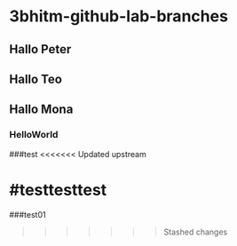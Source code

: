 # 3bhitm-github-lab-branches

## Hallo Peter 

## Hallo Teo
## Hallo Mona

### HelloWorld

###test
<<<<<<< Updated upstream

#testtesttest
=======
###test01
>>>>>>> Stashed changes
